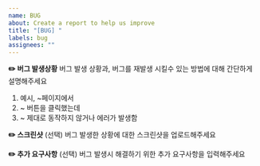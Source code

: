 ```yaml
---
name: BUG
about: Create a report to help us improve
title: "[BUG] "
labels: bug
assignees: ""
---
```


**✏️ 버그 발생상황**
버그 발생 상황과, 버그를 재발생 시킬수 있는 방법에 대해 간단하게 설명해주세요

1. 예시, ~페이지에서
2. ~ 버튼을 클릭했는데
3. ~ 제대로 동작하지 않거나 에러가 발생함

**✏️ 스크린샷**
(선택) 버그 발생한 상황에 대한 스크린샷을 업로드해주세요

**✏️ 추가 요구사항**
(선택) 버그 발생시 해결하기 위한 추가 요구사항을 입력해주세요
